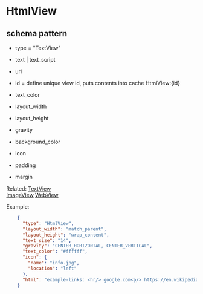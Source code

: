 # HtmlView
## schema pattern

* type = "TextView"
* text | text_script
* url
* id = define unique view id, 
  puts contents into cache HtmlView:{id} 

* text_color
* layout_width
* layout_height
* gravity
* background_color
* icon
* padding 
* margin

Related:
[TextView](TextView.md)  
[ImageView](ImageView.md) 
[WebView](WebView.md) 


Example:
```json
    {
      "type": "HtmlView",
      "layout_width": "match_parent",
      "layout_height": "wrap_content",
      "text_size": "14",
      "gravity": "CENTER_HORIZONTAL, CENTER_VERTICAL",
      "text_color": "#ffffff",
      "icon": {
        "name": "info.jpg",
        "location": "left"
      },
      "html": "example-links: <hr/> google.com<p/> https://en.wikipedia.org/wiki/Pretty_Good_Privacy#OpenPGP <p/>internal-icon: <img src='play.'>"
    }
```
